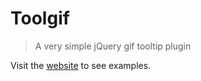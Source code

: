 <h1>Toolgif</h1>

> A very simple jQuery gif tooltip plugin

<p>Visit the <a href="https://mburakerman.github.io/toolgif/">website</a> to see examples.</p>



